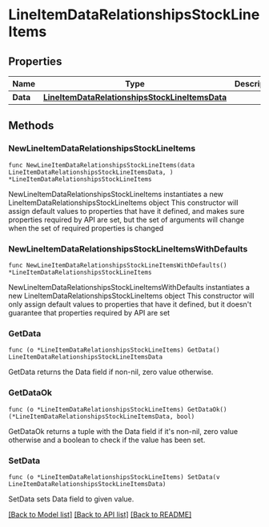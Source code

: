 # LineItemDataRelationshipsStockLineItems

## Properties

Name | Type | Description | Notes
------------ | ------------- | ------------- | -------------
**Data** | [**LineItemDataRelationshipsStockLineItemsData**](LineItemDataRelationshipsStockLineItemsData.md) |  | 

## Methods

### NewLineItemDataRelationshipsStockLineItems

`func NewLineItemDataRelationshipsStockLineItems(data LineItemDataRelationshipsStockLineItemsData, ) *LineItemDataRelationshipsStockLineItems`

NewLineItemDataRelationshipsStockLineItems instantiates a new LineItemDataRelationshipsStockLineItems object
This constructor will assign default values to properties that have it defined,
and makes sure properties required by API are set, but the set of arguments
will change when the set of required properties is changed

### NewLineItemDataRelationshipsStockLineItemsWithDefaults

`func NewLineItemDataRelationshipsStockLineItemsWithDefaults() *LineItemDataRelationshipsStockLineItems`

NewLineItemDataRelationshipsStockLineItemsWithDefaults instantiates a new LineItemDataRelationshipsStockLineItems object
This constructor will only assign default values to properties that have it defined,
but it doesn't guarantee that properties required by API are set

### GetData

`func (o *LineItemDataRelationshipsStockLineItems) GetData() LineItemDataRelationshipsStockLineItemsData`

GetData returns the Data field if non-nil, zero value otherwise.

### GetDataOk

`func (o *LineItemDataRelationshipsStockLineItems) GetDataOk() (*LineItemDataRelationshipsStockLineItemsData, bool)`

GetDataOk returns a tuple with the Data field if it's non-nil, zero value otherwise
and a boolean to check if the value has been set.

### SetData

`func (o *LineItemDataRelationshipsStockLineItems) SetData(v LineItemDataRelationshipsStockLineItemsData)`

SetData sets Data field to given value.



[[Back to Model list]](../README.md#documentation-for-models) [[Back to API list]](../README.md#documentation-for-api-endpoints) [[Back to README]](../README.md)



